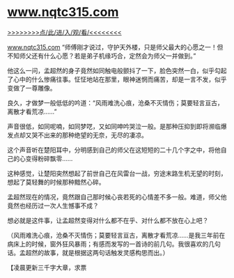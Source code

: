 # www.nqtc315.com

<a href="https://8h9e.vip/">>>>>>>>>点/此/进/入/观/看/<<<<<<<<</a>

www.nqtc315.com
“师傅刚才说过，守护天外楼，只是师父最大的心愿之一！但不知师父还有什么心愿？若是弟子机缘巧合，定然会为师父一并做到。”

他这么一问，孟超然的身子竟然如同触电般颤抖了一下，脸色突然一白，似乎勾起了心中的什么惨痛往事。怔怔地站在那里，眼神迷惘而痛苦，却是一言不发，似乎变做了一尊雕像。

良久，才做梦一般低低的吟道：“风雨难洗心痕，沧桑不灭情伤；莫要轻言亘古，离散才看荒凉……”

声音很低，如同呢喃，如同梦呓，又如同呻吟哭泣一般。是那种压抑到即将濒临爆发点却又哭不出来的那种绝望的无奈，无尽的凄凉。

这个声音听在楚阳耳中，分明感到自己的师父在这短短的二十几个字之中，将他自己的心变得粉碎飘零……

这种感觉，让楚阳突然想起了前世自己在风雷台一战，穷途末路生机无望的时刻，想起了莫轻舞的时候那种黯然心碎。

孟超然现在的情况，竟然跟自己那时候心丧若死的心情差不多一般。难道，师父他竟然也经历过一次人生憾事不成？

想必就是这件事，让孟超然变得对什么都不在乎、对什么都不放在心上吧？

（风雨难洗心痕，沧桑不灭情伤；莫要轻言亘古，离散才看荒凉……是我三年前在病床上的时候，窗外狂风暴雨；有感而发写的一首诗的前几句。我很喜欢的几句话。孟超然的故事，就是根据这两句话触发灵感构思而出。）

【凌晨更新三千字大章，求票
